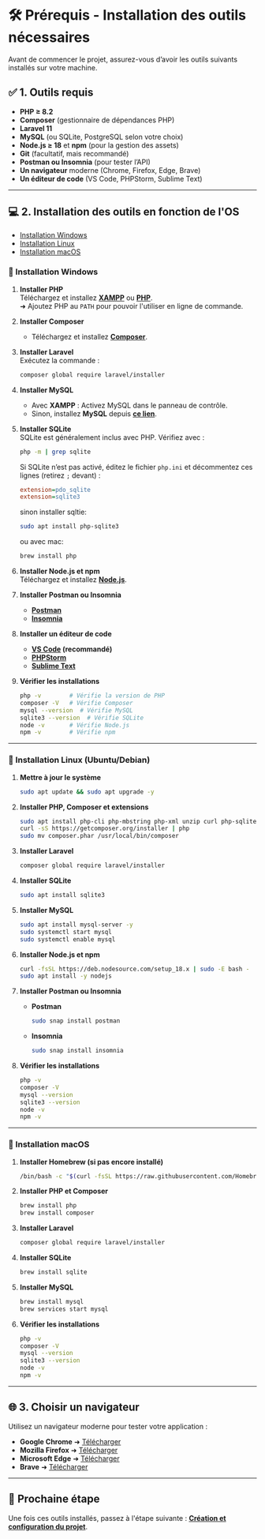 # 🛠️ Prérequis - Installation des outils nécessaires

Avant de commencer le projet, assurez-vous d’avoir les outils suivants installés sur votre machine.

## ✅ 1. Outils requis
- **PHP ≥ 8.2**
- **Composer** (gestionnaire de dépendances PHP)
- **Laravel 11**
- **MySQL** (ou SQLite, PostgreSQL selon votre choix)
- **Node.js ≥ 18** et **npm** (pour la gestion des assets)
- **Git** (facultatif, mais recommandé)
- **Postman ou Insomnia** (pour tester l’API)
- **Un navigateur** moderne (Chrome, Firefox, Edge, Brave)
- **Un éditeur de code** (VS Code, PHPStorm, Sublime Text)

---

## 💻 2. Installation des outils en fonction de l'OS

- [Installation Windows](#-installation-windows)
- [Installation Linux](#-installation-linux-ubuntudebian)
- [Installation macOS](#-installation-macos)

### 🏁 Installation Windows

1. **Installer PHP**  
   Téléchargez et installez **[XAMPP](https://www.apachefriends.org/fr/download.html)** ou **[PHP](https://windows.php.net/download/)**.  
   ➜ Ajoutez PHP au `PATH` pour pouvoir l'utiliser en ligne de commande.

2. **Installer Composer**  
   - Téléchargez et installez **[Composer](https://getcomposer.org/download/)**.

3. **Installer Laravel**  
   Exécutez la commande :
   ```sh
   composer global require laravel/installer
   ```

4. **Installer MySQL**  
   - Avec **XAMPP** : Activez MySQL dans le panneau de contrôle.  
   - Sinon, installez **MySQL** depuis **[ce lien](https://dev.mysql.com/downloads/installer/)**.

5. **Installer SQLite**  
   SQLite est généralement inclus avec PHP. Vérifiez avec :
   ```sh
   php -m | grep sqlite
   ```
   Si SQLite n’est pas activé, éditez le fichier `php.ini` et décommentez ces lignes (retirez `;` devant) :
   ```ini
   extension=pdo_sqlite
   extension=sqlite3
   ```
   sinon installer sqltie:
      ```bash
      sudo apt install php-sqlite3
      ```

   ou avec mac:
   ```bash
   brew install php
   ```

6. **Installer Node.js et npm**  
   Téléchargez et installez **[Node.js](https://nodejs.org/)**.

7. **Installer Postman ou Insomnia**  
   - **[Postman](https://www.postman.com/downloads/)**
   - **[Insomnia](https://insomnia.rest/download/)**

8. **Installer un éditeur de code**  
   - **[VS Code](https://code.visualstudio.com/) (recommandé)**
   - **[PHPStorm](https://www.jetbrains.com/phpstorm/)**
   - **[Sublime Text](https://www.sublimetext.com/)**

9. **Vérifier les installations**  
   ```sh
   php -v        # Vérifie la version de PHP
   composer -V   # Vérifie Composer
   mysql --version  # Vérifie MySQL
   sqlite3 --version  # Vérifie SQLite
   node -v       # Vérifie Node.js
   npm -v        # Vérifie npm
   ```

---

### 🐧 Installation Linux (Ubuntu/Debian)

1. **Mettre à jour le système**
   ```sh
   sudo apt update && sudo apt upgrade -y
   ```

2. **Installer PHP, Composer et extensions**
   ```sh
   sudo apt install php-cli php-mbstring php-xml unzip curl php-sqlite3 -y
   curl -sS https://getcomposer.org/installer | php
   sudo mv composer.phar /usr/local/bin/composer
   ```

3. **Installer Laravel**
   ```sh
   composer global require laravel/installer
   ```

4. **Installer SQLite**
   ```sh
   sudo apt install sqlite3
   ```

5. **Installer MySQL**
   ```sh
   sudo apt install mysql-server -y
   sudo systemctl start mysql
   sudo systemctl enable mysql
   ```

6. **Installer Node.js et npm**
   ```sh
   curl -fsSL https://deb.nodesource.com/setup_18.x | sudo -E bash -
   sudo apt install -y nodejs
   ```

7. **Installer Postman ou Insomnia**
   - **Postman**  
     ```sh
     sudo snap install postman
     ```
   - **Insomnia**  
     ```sh
     sudo snap install insomnia
     ```

8. **Vérifier les installations**
   ```sh
   php -v
   composer -V
   mysql --version
   sqlite3 --version
   node -v
   npm -v
   ```

---

### 🍏 Installation macOS

1. **Installer Homebrew (si pas encore installé)**
   ```sh
   /bin/bash -c "$(curl -fsSL https://raw.githubusercontent.com/Homebrew/install/HEAD/install.sh)"
   ```

2. **Installer PHP et Composer**
   ```sh
   brew install php
   brew install composer
   ```

3. **Installer Laravel**
   ```sh
   composer global require laravel/installer
   ```

4. **Installer SQLite**
   ```sh
   brew install sqlite
   ```

5. **Installer MySQL**
   ```sh
   brew install mysql
   brew services start mysql
   ```

6. **Vérifier les installations**
   ```sh
   php -v
   composer -V
   mysql --version
   sqlite3 --version
   node -v
   npm -v
   ```

---

## 🌐 3. Choisir un navigateur
Utilisez un navigateur moderne pour tester votre application :
- **Google Chrome** ➜ [Télécharger](https://www.google.com/chrome/)
- **Mozilla Firefox** ➜ [Télécharger](https://www.mozilla.org/fr/firefox/)
- **Microsoft Edge** ➜ [Télécharger](https://www.microsoft.com/edge)
- **Brave** ➜ [Télécharger](https://brave.com/)

---

## 🚀 Prochaine étape
Une fois ces outils installés, passez à l'étape suivante : **[Création et configuration du projet](02-creation-configuration.md)**.
